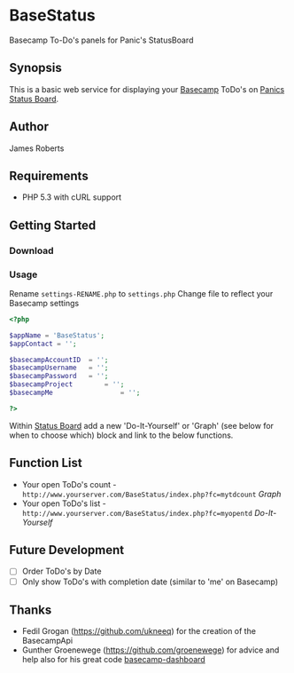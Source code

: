 BaseStatus
==========

Basecamp To-Do's panels for Panic's StatusBoard

Synopsis
--------
This is a basic web service for displaying your [Basecamp](https://basecamp.com) ToDo's on [Panics Status Board](http://panic.com/statusboard/).

Author
------
James Roberts

## Requirements
* PHP 5.3 with cURL support

## Getting Started

### Download


### Usage

Rename ```settings-RENAME.php``` to ```settings.php```
Change file to reflect your Basecamp settings

```php
<?php

$appName = 'BaseStatus';
$appContact = '';

$basecampAccountID 	= '';
$basecampUsername 	= '';
$basecampPassword 	= '';
$basecampProject 		= '';
$basecampMe 				= ''; 

?>
```

Within [Status Board](http://panic.com/statusboard/) add a new 'Do-It-Yourself' or 'Graph' (see below for when to choose which) block and link to the below functions.


## Function List

* Your open ToDo's count - ```http://www.yourserver.com/BaseStatus/index.php?fc=mytdcount``` _Graph_
* Your open ToDo's list - ```http://www.yourserver.com/BaseStatus/index.php?fc=myopentd```	_Do-It-Yourself_


Future Development
------------------

- [ ] Order ToDo's by Date
- [ ] Only show ToDo's with completion date (similar to 'me' on Basecamp)

Thanks
------
* Fedil Grogan (https://github.com/ukneeq) for the creation of the BasecampApi
* Gunther Groenewege (https://github.com/groenewege) for advice and help also for his great code [basecamp-dashboard](https://github.com/groenewege/basecamp-dashboard)



